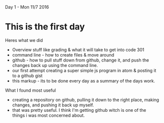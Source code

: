 Day 1 - Mon 11/7 2016

# This is the first day

Heres what we did
- Overview stuff like grading & what it will take to get into code 301
- command line - how to create files & move around
- github - how to pull stuff down from github, change it, and push the changes back up using the command line.
- our first attempt creating a super simple js program in atom & posting it to a github gist
- this markup - its to be done every day as a summary of the days work.

What I found most useful
- creating a repository on github, pulling it down to the right place, making changes, and pushing it back up myself.
- that was pretty useful. I think I'm getting github witch is one of the things i was most concerned about.

